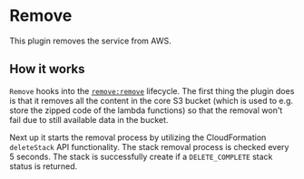 # Remove

This plugin removes the service from AWS.

## How it works

`Remove` hooks into the [`remove:remove`](/lib/plugins/remove) lifecycle. The first thing the plugin does
is that it removes all the content in the core S3 bucket (which is used to e.g. store the zipped code of the
lambda functions) so that the removal won't fail due to still available data in the bucket.

Next up it starts the removal process by utilizing the CloudFormation `deleteStack` API functionality.
The stack removal process is checked every 5 seconds. The stack is successfully create if a `DELETE_COMPLETE` stack
status is returned.
